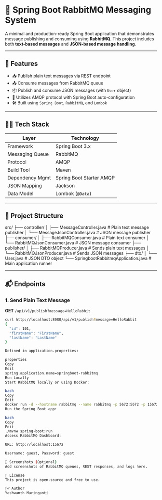 # 🐇 Spring Boot RabbitMQ Messaging System

A minimal and production-ready Spring Boot application that demonstrates message publishing and consuming using **RabbitMQ**. This project includes both **text-based messages** and **JSON-based message handling**.

---

## 🚀 Features

- 📥 Publish plain text messages via REST endpoint
- 📤 Consume messages from RabbitMQ queue
- 📦 Publish and consume JSON messages (with `User` object)
- 🔄 Utilizes AMQP protocol with Spring Boot auto-configuration
- 🛠 Built using `Spring Boot`, `RabbitMQ`, and `Lombok`

---

## 🧑‍💻 Tech Stack

| Layer             | Technology                    |
|------------------|-------------------------------|
| Framework        | Spring Boot 3.x               |
| Messaging Queue  | RabbitMQ                      |
| Protocol         | AMQP                          |
| Build Tool       | Maven                         |
| Dependency Mgmt  | Spring Boot Starter AMQP      |
| JSON Mapping     | Jackson                       |
| Data Model       | Lombok (`@Data`)              |

---

## 📁 Project Structure

src/
├── controller/
│ ├── MessageController.java # Plain text message publisher
│ └── MessageJsonController.java # JSON message publisher
├── consumer/
│ ├── RabbitMQConsumer.java # Plain text consumer
│ └── RabbitMQJsonConsumer.java # JSON message consumer
├── publisher/
│ ├── RabbitMQProducer.java # Sends plain text messages
│ └── RabbitMQJsonProducer.java # Sends JSON messages
├── dto/
│ └── User.java # JSON DTO object
└── SpringbootRabbitmqApplication.java # Main application runner


---

## 📬 Endpoints

### 1. Send Plain Text Message

**GET** `/api/v1/publish?message=HelloRabbit`

```bash
curl http://localhost:8080/api/v1/publish?message=HelloRabbit
{
  "id": 101,
  "firstName": "FirstName",
  "lastName": "LastName"
}

Defined in application.properties:

properties
Copy
Edit
spring.application.name=springboot-rabbitmq
Run Locally
Start RabbitMQ locally or using Docker:

bash
Copy
Edit
docker run -d --hostname rabbitmq --name rabbitmq -p 5672:5672 -p 15672:15672 rabbitmq:3-management
Run the Spring Boot app:

bash
Copy
Edit
./mvnw spring-boot:run
Access RabbitMQ Dashboard:

URL: http://localhost:15672

Username: guest, Password: guest

📸 Screenshots (Optional)
Add screenshots of RabbitMQ queues, REST responses, and logs here.

📝 License
This project is open-source and free to use.

🙋‍♂️ Author
Yashwanth Maringanti


